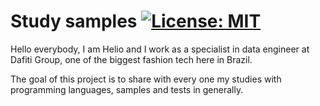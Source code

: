 # Study samples [![License: MIT](https://img.shields.io/badge/License-MIT-yellow.svg)](https://opensource.org/licenses/MIT)
Hello everybody,
I am Helio and I work as a specialist in data engineer at Dafiti Group, one of the biggest fashion tech here in Brazil. 

The goal of this project is to share with every one my studies with programming languages, samples and tests in generally.
